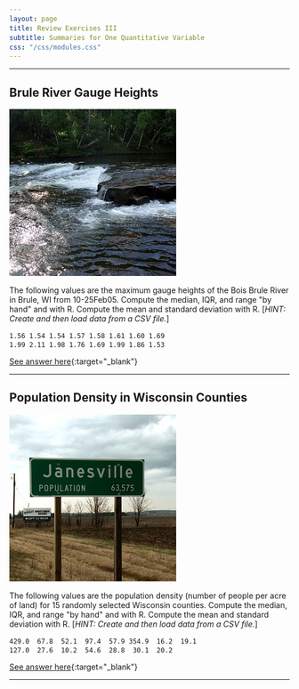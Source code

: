 ```yaml
---
layout: page
title: Review Exercises III
subtitle: Summaries for One Quantitative Variable
css: "/css/modules.css"
---
```


----

## Brule River Gauge Heights
<img src="zimgs/BruleRiver.jpg" alt="Brule River" class="img-right">

The following values are the maximum gauge heights of the Bois Brule River in Brule, WI from 10-25Feb05. Compute the median, IQR, and range "by hand" and with R. Compute the mean and standard deviation with R. [*HINT: Create and then load data from a CSV file.*]

```
1.56 1.54 1.54 1.57 1.58 1.61 1.60 1.69
1.99 2.11 1.98 1.76 1.69 1.99 1.86 1.53
```

[See answer here](zRevExAns/UEDAQuant1_NBrule){:target="_blank"}

----

## Population Density in Wisconsin Counties
<img src="zimgs/Janesville.jpg" alt="Brule River" class="img-right">

The following values are the population density (number of people per acre of land) for 15 randomly selected Wisconsin counties. Compute the median, IQR, and range "by hand" and with R. Compute the mean and standard deviation with R. [*HINT: Create and then load data from a CSV file.*]

```
429.0  67.8  52.1  97.4  57.9 354.9  16.2  19.1
127.0  27.6  10.2  54.6  28.8  30.1  20.2
```

[See answer here](zRevExAns/UEDAQuant1_NWIC){:target="_blank"}

----
